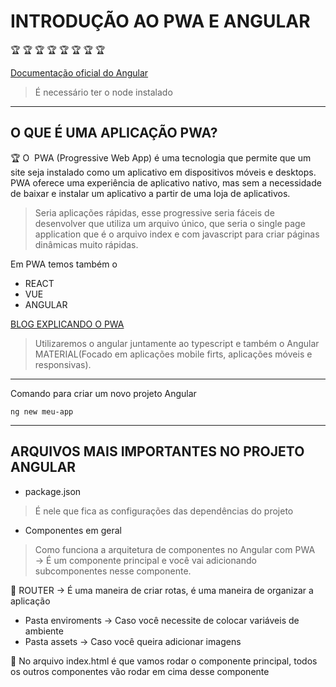 # INTRODUÇÃO AO PWA E ANGULAR

🏆 🏆 🏆 🏆 🏆 🏆 🏆 🏆 

[Documentação oficial do Angular](https://angular.dev/)

> É necessário ter o node instalado
> 

---

## O QUE É UMA APLICAÇÃO PWA?

🏆 O  PWA (Progressive Web App) é uma tecnologia que permite que um site seja instalado como um aplicativo em dispositivos móveis e desktops. PWA oferece uma experiência de aplicativo nativo, mas sem a necessidade de baixar e instalar um aplicativo a partir de uma loja de aplicativos.

> Seria aplicações rápidas, esse progressive seria fáceis de desenvolver que utiliza um arquivo único, que seria o single page application que é o arquivo index e com javascript para criar páginas dinâmicas muito rápidas.
> 

Em PWA temos também o 

- REACT
- VUE
- ANGULAR

[BLOG EXPLICANDO O PWA](https://medium.com/@januario86/arquitetura-frontend-pwa-progressive-web-apps-317d8f52c09c)


> Utilizaremos o angular juntamente ao typescript e também o Angular MATERIAL(Focado em aplicações mobile firts, aplicações móveis e responsivas).
> 

---

Comando para criar um novo projeto Angular

```tsx
ng new meu-app
```

---

## ARQUIVOS MAIS IMPORTANTES NO PROJETO ANGULAR

- package.json

> É nele que fica as configurações das dependências do projeto
> 

- Componentes em geral

> Como funciona a arquitetura de componentes no Angular com PWA → É um componente principal e você vai adicionando subcomponentes nesse componente.
> 

🚨 ROUTER → É uma maneira de criar rotas, é uma maneira de organizar a aplicação


- Pasta enviroments → Caso você necessite de colocar variáveis de ambiente
- Pasta assets → Caso você queira adicionar imagens

🚨 No arquivo index.html é que vamos rodar o componente principal, todos os outros componentes vão rodar em cima desse componente 

